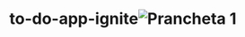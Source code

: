 # to-do-app-ignite![Prancheta 1](https://user-images.githubusercontent.com/68654450/185804874-0e03bbb5-4e81-4cf0-8005-0715dad973ba.png)
